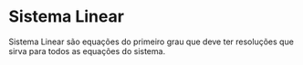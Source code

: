 # Sistema Linear

Sistema Linear são equações do primeiro grau que deve ter resoluções que sirva para todos as equações do sistema.